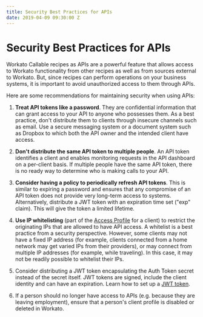 ```yaml
---
title: Security Best Practices for APIs
date: 2019-04-09 09:30:00 Z
---
```


# Security Best Practices for APIs

Workato Callable recipes as APIs are a powerful feature that allows access to Workato functionality from other recipes as well as from sources external to Workato. But, since recipes can perform operations on your business systems, it is important to avoid unauthorized access to them through APIs.

Here are some recommendations for maintaining security when using APIs:

1) **Treat API tokens like a password**. They are confidential information that can grant access to your API to anyone who possesses them. As a best practice, don't distribute them to clients through insecure channels such as email. Use a secure messaging system or a document system such as Dropbox to which both the API owner and the intended client have access.

2) **Don't distribute the same API token to multiple people**. An API token identifies a client and enables monitoring requests in the API dashboard on a per-client basis. If multiple people have the same API token, there is no ready way to determine who is making calls to your API.

3) **Consider having a policy to periodically refresh API tokens**. This is similar to expiring a password and ensures that any compromise of an API token does not provide very long-term access to systems. Alternatively, distribute a JWT token with an expiration time set ("exp" claim). This will give the token a limited lifetime.

4) **Use IP whitelisting** (part of the [Access Profile](/api-mgmt/api-client-mgmt.md) for a client) to restrict the originating IPs that are allowed to have API access. A whitelist is a best practice from a security perspective. However, some clients may not have a fixed IP address (for example, clients connected from a home network may get varied IPs from their providers), or may connect from multiple IP addresses (for example, while traveling). In this case, it may not be readily possible
to whitelist their IPs.

5) Consider distributing a JWT token encapsulating the Auth Token secret instead of the secret itself. JWT tokens are signed, include the client identity and can have an expiration. Learn how to set up a [JWT token](/api-mgmt/jwt-token.md).

6) If a person should no longer have access to APIs (e.g. because they are leaving employment), ensure that a person's client profile is disabled or deleted in Workato.
